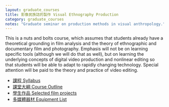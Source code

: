 ```yaml
---
layout: graduate_courses
title: 影像民族誌的製作 Visual Ethnography Production
category: graduate_courses
notes: "Graduate seminar on production methods in visual anthropology."
---
```


This is a nuts and bolts course, which assumes that students already have a theoretical grounding in film analysis and the theory of ethnographic and documentary film and photography. Emphasis will not be on learning specific tools (although we will do that as well), but on learning the underlying concepts of digital video production and nonlinear editing so that students will be able to adapt to rapidly changing technology. Special attention will be paid to the theory and practice of video editing.


* [課程 Syllabus][syllabus]
* [課堂大綱 Course Outline][course_outline]
* [學生作品 Selected film projects]({{site.baseurl}}/posts/student-films)
* [多媒體器材 Equipment List][equipment_list]

[syllabus]:https://docs.google.com/document/d/1SyWAi0sJ4CkCnDMglL8dubPHN1RHTC2plYVBTA2vhpk/pub
[course_outline]:https://docs.google.com/spreadsheet/pub?key=0AlIzY9pLiJVZdGJ6Rm1YaGp6ZE05b2YzZkVTSWhUSHc&single=true&gid=0&output=html

[equipment_list]:http://www.erc.ndhu.edu.tw/files/13-1048-37498.php

